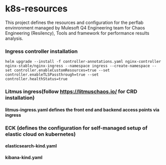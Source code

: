 # k8s-resources

This project defines the resources and configuration for the perflab envinronment managed by Mulesoft Q4 Engineering
team for Chaos Engineering (Resilency), Tools and framework for performance results analysis.

### Ingress controller installation
`helm upgrade --install -f controller-annotations.yaml nginx-controller nginx-stable/nginx-ingress --namespace ingress --create-namespace --set controller.enableCustomResources=true --set controller.enableTLSPassthrough=true --set controller.healthStatus=true`

### Litmus ingress(follow https://litmuschaos.io/ for CRD installation)
#### litmus-ingress.yaml defines the front end and backend access points via ingress

### ECK (defines the configuration for self-managed setup of elastic cloud on kubernetes)
#### elasticsearch-kind.yaml
#### kibana-kind.yaml
